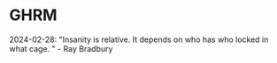 # GHRM

2024-02-28: "Insanity is relative. It depends on who has who locked in what cage.  " - Ray Bradbury